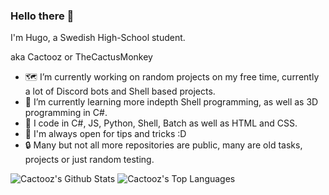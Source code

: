 ### Hello there 👋

I'm Hugo, a Swedish High-School student.

aka Cactooz or TheCactusMonkey

- 🗺️ I’m currently working on random projects on my free time, currently a lot of Discord bots and Shell based projects.
- 🌱 I’m currently learning more indepth Shell programming, as well as 3D programming in C#.
- 💾 I code in C#, JS, Python, Shell, Batch as well as HTML and CSS.
- 🤔 I'm always open for tips and tricks :D
- 🔒 Many but not all more repositories are public, many are old tasks, projects or just random testing.

![Cactooz's Github Stats](https://github-readme-stats.vercel.app/api?username=Cactooz&bg_color=22272e&title_color=adbac7&text_color=adbac7&icon_color=ff6600&border_color=22272e&show_icons=true&custom_title=Code%20Stats)
![Cactooz's Top Languages](https://github-readme-stats.vercel.app/api/top-langs/?username=Cactooz&layout=compact&bg_color=22272e&title_color=adbac7&text_color=adbac7&border_color=22272e)
